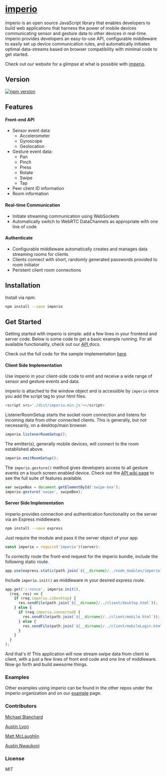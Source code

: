 # [imperio](https://www.imperiojs.com)
imperio is an open source JavaScript library that enables developers to build web applications that harness the power of mobile devices communicating sensor and gesture data to other devices in real-time. imperio provides developers an easy-to-use API, configurable middleware to easily set up device communication rules, and automatically initiates optimal data-streams based on browser compatibility with minimal code to get started.

Check out our website for a glimpse at what is possible with [imperio](https://www.imperiojs.com).

## Version
[![npm version](https://badge.fury.io/js/imperio.svg)](https://www.npmjs.com/package/imperio)

## Features
#### Front-end API
* Sensor event data:
  * Accelerometer
  * Gyroscope
  * Geolocation
* Gesture event data:
  * Pan
  * Pinch
  * Press
  * Rotate
  * Swipe
  * Tap
* Peer client ID information
* Room information

#### Real-time Communication
* Initiate streaming communication using WebSockets
* Automatically switch to WebRTC DataChannels as appropriate with one line of code

#### Authenticate
* Configurable middleware automatically creates and manages data streaming rooms for clients
* Clients connect with short, randomly generated passwords provided to room initiator
* Peristent client room connections

## Installation
Install via npm:
```bash
npm install --save imperio
```

## Get Started
Getting started with imperio is simple: add a few lines in your frontend and server code.  Below is some code to get a basic example running.  For all available functionality, check out our [API ](https://github.com/imperiojs/imperio/wiki/API) docs.

Check out the full code for the sample implementation [here](https://github.com/imperiojs/getting-started).

#### Client Side Implementation
Use imperio in your client-side code to emit and receive a wide range of sensor and gesture events and data.

imperio is attached to the window object and is accessible by `imperio` once you add the script tag to your html files.

```javascript
<script src='./dist/imperio.min.js'></script>
```
ListenerRoomSetup starts the socket room connection and listens for incoming data from other connected clients. This is generally, but not necessarily, on a desktop/main browser.
```javascript
imperio.listenerRoomSetup();
```

The emitter(s), generally mobile devices, will connect to the room established above.
```javascript
imperio.emitRoomSetup();
```

The `imperio.gesture()` method gives developers access to all gesture events on a touch screen enabled device. Check out the [API wiki page](https://github.com/imperiojs/imperio/wiki/API) to see the full suite of features available.

```javascript
var swipeBox = document.getElementById('swipe-box');
imperio.gesture('swipe', swipeBox);
```

#### Server Side Implementation

imperio provides connection and authentication functionality on the server via an Express middleware.
```bash
npm install --save express
```
Just require the module and pass it the server object of your app
```javascript
const imperio = require('imperio')(server);
```

To correctly route the front-end request for the imperio bundle, include the following static route.
```javascript
app.use(express.static(path.join(`${__dirname}/../node_modules/imperio`)));
```

 Include <code>imperio.init()</code> as middleware in your desired express route.

```javascript
app.get('/:nonce', imperio.init(),
  (req, res) => {
    if (req.imperio.isDesktop) {
      res.sendFile(path.join(`${__dirname}/../client/desktop.html`));
    } else {
      if (req.imperio.connected) {
        res.sendFile(path.join(`${__dirname}/../client/mobile.html`));
      } else {
        res.sendFile(path.join(`${__dirname}/../client/mobileLogin.html`));
      }
    }
  }
);
```

And that's it! This application will now stream swipe data from client to client, with a just a few lines of front end code and one line of middleware. Now go forth and build awesome things.

### Examples
Other examples using imperio can be found in the other repos under the imperio organization and on our [example](https://github.com/imperiojs/imperio/wiki/example) page.

### Contributors
[Michael Blanchard](https://github.com/miblanchard)

[Austin Lyon](https://github.com/austinlyon)

[Matt McLaughlin](https://github.com/mclaugmg)

[Austin Nwaukoni](https://github.com/anwaukoni) 

### License
MIT

